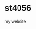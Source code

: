 # st4056
my website
<!DOCTYPE html>
<html lang="en">
<head>
    <meta charset="UTF-8">
    <meta name="viewport" content="width=device-width, initial-scale=1.0">
    <title>My website</title>
    <style>
        *{
            font-family: sans-serif;
        }
        .top{
            background-image: url(./image/4k-nature-sunset-on-hill-uzgswbk99aylmanl.jpg);
            height: 700px;
            width: 100%;
            display: flex;
            justify-content: space-evenly;
        }
        .top > h1{
            margin-left: 200px;
            padding: 20px;
        }
        .navbar{
            text-decoration: none;
            padding: 30px;
            margin-left: 400px;
            padding-top: 50px;
        }
        .navbar > a{
            color: #fff;
            font-size: large;
            padding: 15px;
        }
        .centre{
            position: absolute;
            top: 380px;
            right: 600px;
        }
        .navbar > a:hover{
            color: greenyellow;
        }
        .image{
            position: absolute;
            border: grey solid 2px;
            height: 130px;
            width: 130px;
            top: 250px;
            background-repeat: no-repeat;
            background-size: cover;
            right: 700px;
            border-radius: 50%;
            background-image: url(./image/c1.jpg);
        }
        .secnd{
            position: relative;
            border: #fff solid ;
            height: 450px;
            width: 100%;
            padding-left: 350px ;

        }
        .design{
            position: absolute;
            left: 200px;
        }
        .Marketing{
            position: absolute;
            left: 550px;
        }
        .photography{
            position: absolute;
            left: 1000px;
        }
        .Branding{
            position: absolute;
            left: 200px;
            top: 350px;
        }
        .development{
            position: absolute;
            left: 550px;
            top: 350px;
        }
        .SEO{
            position: absolute;
            left: 1000px;
            top: 350px;
        }
        .third{
            background-image: url(./image/4k-nature-sunset-on-hill-uzgswbk99aylmanl.jpg);
            height: 700px;
            width: 100%;
            background-repeat: no-repeat;
            text-align: center;
            background-blend-mode: darken;
            padding-top:75px;
        }
        .left{
            border: #fff solid 1px;
            height: 300px;
            width: 300px;
            margin-left: 300px;
            padding-top: 10px;
            
        }
        .middel{
            border: #fff solid 1px;
            height: 300px;
            width: 300px;
            margin-left: 650px;
            margin-top: -312px;
        }
        .right{
            border: #fff solid 1px;
            height: 300px;
            width: 300px;
            margin-left: 1000px;
            margin-top: -300px;
            
        }
        .left:hover{
            background-color: black;
        }
        .right:hover{
            background-color: black;
        }
        .middel:hover{
            background-color: black;
        }
        .love{
            height: 750px;
            width: 100%;
            text-align: center;
        }
        .love > .inside{
            display: flex;
            justify-content: center;
        }
        .one{
            border: white solid 2px;
            padding-top: 20px;
            padding-bottom: 20px;
            padding-left: 30px;
            padding-right: 30px;
            margin-right: 15px;
            border-radius: 10px;
        }
        .two{
            border: white solid 2px;
            padding-top: 20px;
            padding-bottom: 20px;
            padding-left: 30px;
            padding-right: 30px;
            margin-right: 15px;
            border-radius: 10px;
        }
        .three{
            border: white solid 2px;
            padding-top: 20px;
            padding-bottom: 20px;
            padding-left: 30px;
            padding-right: 30px;
            margin-right: 15px;
            border-radius: 10px;
        }
        .four{
            border: white solid 2px;
            padding-top: 20px;
            padding-bottom: 20px;
            padding-left: 30px;
            padding-right: 30px;
            border-radius: 10px;
        }
        .one:hover{
            background-color: green;
        }
        .two:hover{
            background-color: green;
        }
        .three:hover{
            background-color: green;
        }
        .four:hover{
            background-color: green;
        }
        .topbox{
            display: flex;
            justify-content: center;

        }
        .box1{
            border: white solid 1px;
            height: 250px;
            width: 350px;
            margin-right: 20px;
            border-radius: 5px;
            background-image: url(./image/g1.jpg);
            background-repeat: no-repeat;
        }
        .box2{
            border: white solid 1px;
            height: 250px;
            width: 350px;
            margin-right: 20px;
            border-radius: 5px;
            background-image: url(./image/g2.jpg);
        }
        .box3{
            border: white solid 1px;
            height: 250px;
            width: 350px;
            border-radius: 5px;
            background-image: url(./image/g3.jpg);
        }
        .botbox{
            display: flex;
            justify-content: center;

        }
        .box4{
            border: white solid 1px;
            height: 250px;
            width: 350px;
            margin-right: 20px;
            border-radius: 5px;
            background-image: url(./image/g4.jpg);
            background-repeat: no-repeat;
        }
        .box5{
            border: white solid 1px;
            height: 250px;
            width: 350px;
            margin-right: 20px;
            border-radius: 5px;
            background-image: url(./image/g5.jpg);
        }
        .box6{
            border: white solid 1px;
            height: 250px;
            width: 350px;
            border-radius: 5px;
            background-image: url(./image/g6.jpg);
        }
    </style>
</head>
<body>
    <div class="top">
        <h1>My Website</h1>
        <div class="navbar">
            <a href="">Home</a>
            <a href="">About</a>
            <a href="">Services</a>
            <a href="">Pages</a>
            <a href="">Contact</a>
        </div>
        <!-- <div class="navver">
            <a href="">>></a>
            <a href="">Back</a>
            <a href="">Downloads</a>
            <a href="">Buy</a>

        </div> -->
    </div>
    <div class="centre">
        <pre>
          <h1>Hello,I'm Mark Waugh </h1>               
              <h2>             Photographer</h2>
        </pre>
    </div>
    <div class="image">

    </div>
    <div class="secnd">
        <pre>
            <h1>                               Welcome To My Site</h1>
          Vestibulum ante ipsum primis in faucibus orci luctus et ultrices posuere cubilia Curae;  Nulla mollis dapibus 
                   nunc, ut rhoncus turpis sodales quis. Integer sit amet mattis quam.Vestibulum ante  ipsum primis 
                       in faucibus orci luctus et ultrices posuere cubilia Curae; Nulla mollis dapibus nunc

        </pre>
        <div class="design">
            Design
        </div>
        <div class="Marketing">
            Marketing
        </div>
        <div class="photography">
            Photography
        </div>
        <div class="Branding">
            Branding
        </div>
        <div class="development">
            Development
        </div>
        <div class="SEO">
            SEO
        </div>
    </div>
    <div class="third">
        <div class="head">
            <pre>
                <h1>I'm Available For Hire</h1>
                <h4>Vestibulum ante ipsum primis in faucibus orci luctus et ultrices posuere cubilia Curae; Nulla mollis dapibus 
                    nunc, ut rhoncus turpis sodales quis. Integer sit amet mattis quam.</h4>
            </pre>
        </div>
        <div class="left">
            <pre>
            <h1>Design</h1>
            <h5>Vestibulum ante ipsum primis in 
faucibus orci luctus et ultrices posuere 
    cubilia Curae; Nulla mollis dapibus
nunc</h5>
             </pre>
        </div>
        <div class="middel">
            <pre>
            <h1>Marketing</h1>
            <h5>Vestibulum ante ipsum primis in 
faucibus orci luctus et ultrices posuere 
    cubilia Curae; Nulla mollis dapibus
nunc</h5>
            </pre>
        </div>
        <div class="right">
            <pre>
            <h1>Photography</h1>
            <h5>Vestibulum ante ipsum primis in 
faucibus orci luctus et ultrices posuere 
    cubilia Curae; Nulla mollis dapibus
nunc
            </h5>
        </pre>
        </div>
    </div>
    <div class="love">
        <pre>
            <h1>I Love What I Do</h1>
            <h3>Vestibulum ante ipsum primis in faucibus orci luctus et ultrices posuere cubilia Curae; Nulla mollis dapibus
                 nunc, ut rhoncus turpis sodales quis. Integer sit amet mattis quam.</h3>
        </pre>
        <div class="inside">
        <div class="one">
            All Project
        </div>
        <div class="two">
            Illustrator
        </div>
        <div class="three">
            Photography
        </div>
        <div class="four">
            Website
        </div>
        </div>
        <br>
        <br>
        <div class="topbox">
            <div class="box1">

            </div>
            <div class="box2">

            </div>
            <div class="box3">

            </div>

        </div>
        <br>
        <div class="botbox">
            <div class="box4">

            </div>
            <div class="box5">

            </div>
            <div class="box6">

            </div>
        </div>
    </div>
</body>
</html>
